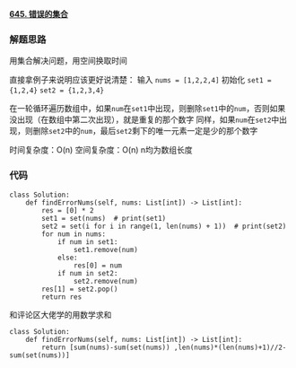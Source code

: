 **[645. 错误的集合](https://leetcode-cn.com/problems/set-mismatch/)**


### 解题思路
用集合解决问题，用空间换取时间

直接拿例子来说明应该更好说清楚：
输入
`nums = [1,2,2,4]`
初始化
`set1 = {1,2,4}`
`set2 = {1,2,3,4}`

在一轮循环遍历数组中，如果`num`在`set1`中出现，则删除`set1`中的`num`，否则如果没出现（在数组中第二次出现），就是重复的那个数字
同样，如果`num`在`set2`中出现，则删除`set2`中的`num`，最后`set2`剩下的唯一元素一定是少的那个数字

时间复杂度：O(n)
空间复杂度：O(n)
n均为数组长度

### 代码

```python3
class Solution:
    def findErrorNums(self, nums: List[int]) -> List[int]:
        res = [0] * 2
        set1 = set(nums)  # print(set1)
        set2 = set(i for i in range(1, len(nums) + 1))  # print(set2)
        for num in nums:
            if num in set1:
                set1.remove(num)
            else:
                res[0] = num      
            if num in set2:
                set2.remove(num)
        res[1] = set2.pop()
        return res
```


和评论区大佬学的用数学求和

```
class Solution:
    def findErrorNums(self, nums: List[int]) -> List[int]:
        return [sum(nums)-sum(set(nums)) ,len(nums)*(len(nums)+1)//2-sum(set(nums))]
```
